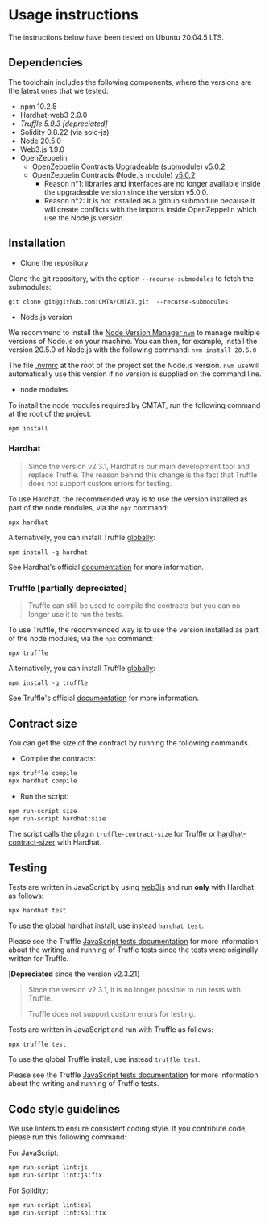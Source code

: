 # Usage instructions

The instructions below have been tested on Ubuntu 20.04.5 LTS.

## Dependencies

The toolchain includes the following components, where the versions
are the latest ones that we tested: 

- npm 10.2.5
- Hardhat-web3 2.0.0
- *Truffle 5.9.3 [depreciated]*
- Solidity 0.8.22 (via solc-js)
- Node 20.5.0
- Web3.js 1.9.0
- OpenZeppelin
  - OpenZeppelin Contracts Upgradeable (submodule) [v5.0.2](https://github.com/OpenZeppelin/openzeppelin-contracts-upgradeable/releases/tag/v5.0.2)
  - OpenZeppelin Contracts (Node.js module) [v5.0.2](https://github.com/OpenZeppelin/openzeppelin-contracts/releases/tag/v5.0.2) 
    - Reason n°1: libraries and interfaces are no longer available inside the upgradeable version since the version v5.0.0.
    - Reason n°2: It is not installed as a github submodule because it will create conflicts with the imports inside OpenZeppelin which use the Node.js version.


## Installation

- Clone the repository

Clone the git repository, with the option `--recurse-submodules` to fetch the submodules:

`git clone git@github.com:CMTA/CMTAT.git  --recurse-submodules`  

- Node.js version

We recommend to install the [Node Version Manager `nvm`](https://github.com/nvm-sh/nvm) to manage multiple versions of Node.js on your machine. You can then, for example, install the version 20.5.0 of Node.js with the following command: `nvm install 20.5.0`

The file [.nvmrc](../.nvmrc) at the root of the project set the Node.js version. `nvm use`will automatically use this version if no version is supplied on the command line.

- node modules

To install the node modules required by CMTAT, run the following command at the root of the project:

`npm install`



### Hardhat

> Since the version v2.3.1, Hardhat is our main development tool and replace Truffle. The reason behind this change is the fact that Truffle does not support custom errors for testing.

To use Hardhat, the recommended way is to use the version installed as
part of the node modules, via the `npx` command:

`npx hardhat`

Alternatively, you can install Truffle [globally](https://trufflesuite.com/docs/truffle/getting-started/installation/):

`npm install -g hardhat` 

See Hardhat's official [documentation](https://hardhat.org) for more information.

### Truffle [partially depreciated]

> Truffle can still be used to compile the contracts but you can no longer use it to run the tests.

To use Truffle, the recommended way is to use the version installed as
part of the node modules, via the `npx` command:

`npx truffle`

Alternatively, you can install Truffle [globally](https://trufflesuite.com/docs/truffle/getting-started/installation/):

`npm install -g truffle` 

See Truffle's official [documentation](https://trufflesuite.com/docs/truffle/getting-started/installation/) for more information.



## Contract size

You can get the size of the contract by running the following commands.

- Compile the contracts:

```bash
npx truffle compile
npx hardhat compile
```

- Run the script:

```bash
npm run-script size
npm run-script hardhat:size
```

The script calls the plugin `truffle-contract-size` for Truffle or [hardhat-contract-sizer](https://www.npmjs.com/package/hardhat-contract-sizer) with Hardhat.

## Testing

Tests are written in JavaScript by using [web3js](https://web3js.readthedocs.io/en/v1.10.0/) and run **only** with Hardhat as follows:

`npx hardhat test`

To use the global hardhat install, use instead `hardhat test`.

Please see the Truffle [JavaScript tests documentation](https://www.trufflesuite.com/docs/truffle/testing/writing-tests-in-javascript) for more information about the writing and running of Truffle tests since the tests were originally written for Truffle.



[**Depreciated** since the version v2.3.21]

> Since the version v2.3.1, it is no longer possible to run tests with Truffle.
>
> Truffle does not support custom errors for testing.

Tests are written in JavaScript and run with Truffle as follows:

`npx truffle test`

To use the global Truffle install, use instead `truffle test`.

Please see the Truffle [JavaScript tests documentation](https://www.trufflesuite.com/docs/truffle/testing/writing-tests-in-javascript) for more information about the writing and running of Truffle tests.


## Code style guidelines

We use linters to ensure consistent coding style. If you contribute code, please run this following command: 

For JavaScript:
```bash
npm run-script lint:js 
npm run-script lint:js:fix 
```

For Solidity:
```bash
npm run-script lint:sol  
npm run-script lint:sol:fix
```
